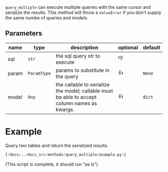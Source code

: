 
`query_multiple` can execute multiple queries with the same cursor and serialize the results. This method
will throw a `ValueError` if you don't supply the same numbe of queries and models.

## Parameters
| name  | type        | description                                                                                   | optional     | default |
|-------|-------------|-----------------------------------------------------------------------------------------------|--------------|---------|
| sql   | `str`       | the sql query str to execute                                                                  | :thumbsdown: |         |
| param | `ParamType` | params to substitute in the query                                                             | :thumbsup:   | `None`  |
 | model | `Any`       | the callable to serialize the model;  callable must be able to accept column names as kwargs. | :thumbsup:   | `dict`  |

# Example
Query two tables and return the serialized results.
```python
{!docs/../docs_src/methods/query_multiple/example.py!}
```
(This script is complete, it should run "as is")